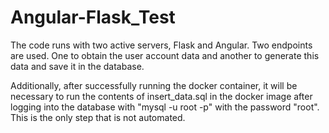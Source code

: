 # Angular-Flask_Test

The code runs with two active servers, Flask and Angular.
Two endpoints are used. One to obtain the user account data and another to generate this data and save it in the database.

Additionally, after successfully running the docker container, it will be necessary to run the contents of insert_data.sql in the docker image after logging into the database with "mysql -u root -p" with the password "root". This is the only step that is not automated.
